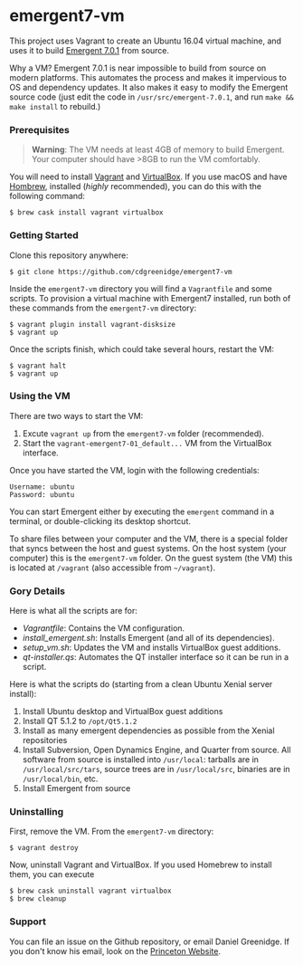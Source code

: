# emergent7-vm

This project uses Vagrant to create an Ubuntu 16.04 virtual machine,
and uses it to build [Emergent
7.0.1](https://grey.colorado.edu/emergent/index.php/Main_Page) from source.

Why a VM? Emergent 7.0.1 is near impossible to build from source on
modern platforms.  This automates the process and makes it impervious
to OS and dependency updates. It also makes it easy to modify the
Emergent source code (just edit the code in `/usr/src/emergent-7.0.1`,
and run `make && make install` to rebuild.)

### Prerequisites

> **Warning**: The VM needs at least 4GB of memory to build Emergent. Your
> computer should have >8GB to run the VM comfortably.

You will need to install [Vagrant](https://www.vagrantup.com) and
[VirtualBox](https://www.virtualbox.org). If you use macOS and have
[Hombrew](https://brew.sh), installed (*highly* recommended), you can
do this with the following command:

```shell
$ brew cask install vagrant virtualbox
```

### Getting Started

Clone this repository anywhere:

```shell
$ git clone https://github.com/cdgreenidge/emergent7-vm
```

Inside the `emergent7-vm` directory you will find a `Vagrantfile` and
some scripts. To provision a virtual machine with Emergent7 installed,
run both of these commands from the `emergent7-vm` directory:

```
$ vagrant plugin install vagrant-disksize
$ vagrant up
```

Once the scripts finish, which could take several hours, restart the
VM:

```
$ vagrant halt
$ vagrant up
```

### Using the VM

There are two ways to start the VM:

1. Excute `vagrant up` from the `emergent7-vm` folder (recommended).
2. Start the `vagrant-emergent7-01_default...` VM from the VirtualBox interface.

Once you have started the VM, login with the following credentials:

```
Username: ubuntu
Password: ubuntu
```

You can start Emergent either by executing the `emergent` command in a terminal,
or double-clicking its desktop shortcut.

To share files between your computer and the VM, there is a special folder that
syncs between the host and guest systems. On the host system (your computer)
this is the `emergent7-vm` folder. On the guest system (the VM) this is located
at `/vagrant` (also accessible from `~/vagrant`).

### Gory Details
Here is what all the scripts are for:

- *Vagrantfile*: Contains the VM configuration.
- *install_emergent.sh*: Installs Emergent (and all of its dependencies).
- *setup_vm.sh*: Updates the VM and installs VirtualBox guest additions.
- *qt-installer.qs*: Automates the QT installer interface so it can be run
  in a script.

Here is what the scripts do (starting from a clean Ubuntu Xenial
server install):

1. Install Ubuntu desktop and VirtualBox guest additions
2. Install QT 5.1.2 to `/opt/Qt5.1.2`
3. Install as many emergent dependencies as possible from the Xenial
  repositories
4. Install Subversion, Open Dynamics Engine, and Quarter from source. All
  software from source is installed into `/usr/local`: tarballs are in
  `/usr/local/src/tars`, source trees are in `/usr/local/src`, binaries are in
  `/usr/local/bin`, etc.
5. Install Emergent from source

### Uninstalling
First, remove the VM. From the `emergent7-vm` directory:

```shell
$ vagrant destroy
```

Now, uninstall Vagrant and VirtualBox. If you used Homebrew to install them, you
can execute

```
$ brew cask uninstall vagrant virtualbox
$ brew cleanup
```

### Support
You can file an issue on the Github repository, or email Daniel Greenidge.
If you don't know his email, look on the
[Princeton Website](https://www.princeton.edu/search/people-advanced).
